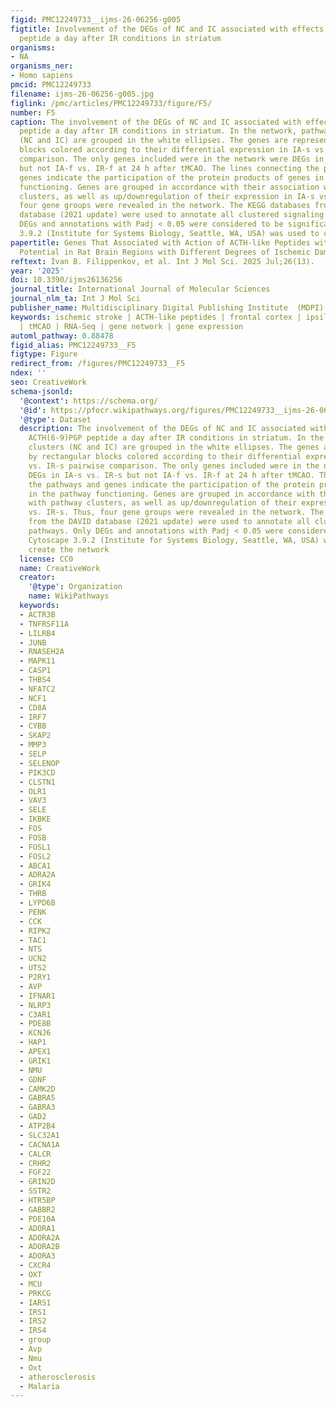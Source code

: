 ```yaml
---
figid: PMC12249733__ijms-26-06256-g005
figtitle: Involvement of the DEGs of NC and IC associated with effects of ACTH(6-9)PGP
  peptide a day after IR conditions in striatum
organisms:
- NA
organisms_ner:
- Homo sapiens
pmcid: PMC12249733
filename: ijms-26-06256-g005.jpg
figlink: /pmc/articles/PMC12249733/figure/F5/
number: F5
caption: The involvement of the DEGs of NC and IC associated with effects of ACTH(6-9)PGP
  peptide a day after IR conditions in striatum. In the network, pathway clusters
  (NC and IC) are grouped in the white ellipses. The genes are represented by rectangular
  blocks colored according to their differential expression in IA-s vs. IR-s pairwise
  comparison. The only genes included were in the network were DEGs in IA-s vs. IR-s
  but not IA-f vs. IR-f at 24 h after tMCAO. The lines connecting the pathways and
  genes indicate the participation of the protein products of genes in the pathway
  functioning. Genes are grouped in accordance with their association with pathway
  clusters, as well as up/downregulation of their expression in IA-s vs. IR-s. Thus,
  four gene groups were revealed in the network. The KEGG databases from the DAVID
  database (2021 update) were used to annotate all clustered signaling pathways. Only
  DEGs and annotations with Padj < 0.05 were considered to be significant. Cytoscape
  3.9.2 (Institute for Systems Biology, Seattle, WA, USA) was used to create the network
papertitle: Genes That Associated with Action of ACTH-like Peptides with Neuroprotective
  Potential in Rat Brain Regions with Different Degrees of Ischemic Damage
reftext: Ivan B. Filippenkov, et al. Int J Mol Sci. 2025 Jul;26(13).
year: '2025'
doi: 10.3390/ijms26136256
journal_title: International Journal of Molecular Sciences
journal_nlm_ta: Int J Mol Sci
publisher_name: Multidisciplinary Digital Publishing Institute  (MDPI)
keywords: ischemic stroke | ACTH-like peptides | frontal cortex | ipsilateral striatum
  | tMCAO | RNA-Seq | gene network | gene expression
automl_pathway: 0.88478
figid_alias: PMC12249733__F5
figtype: Figure
redirect_from: /figures/PMC12249733__F5
ndex: ''
seo: CreativeWork
schema-jsonld:
  '@context': https://schema.org/
  '@id': https://pfocr.wikipathways.org/figures/PMC12249733__ijms-26-06256-g005.html
  '@type': Dataset
  description: The involvement of the DEGs of NC and IC associated with effects of
    ACTH(6-9)PGP peptide a day after IR conditions in striatum. In the network, pathway
    clusters (NC and IC) are grouped in the white ellipses. The genes are represented
    by rectangular blocks colored according to their differential expression in IA-s
    vs. IR-s pairwise comparison. The only genes included were in the network were
    DEGs in IA-s vs. IR-s but not IA-f vs. IR-f at 24 h after tMCAO. The lines connecting
    the pathways and genes indicate the participation of the protein products of genes
    in the pathway functioning. Genes are grouped in accordance with their association
    with pathway clusters, as well as up/downregulation of their expression in IA-s
    vs. IR-s. Thus, four gene groups were revealed in the network. The KEGG databases
    from the DAVID database (2021 update) were used to annotate all clustered signaling
    pathways. Only DEGs and annotations with Padj < 0.05 were considered to be significant.
    Cytoscape 3.9.2 (Institute for Systems Biology, Seattle, WA, USA) was used to
    create the network
  license: CC0
  name: CreativeWork
  creator:
    '@type': Organization
    name: WikiPathways
  keywords:
  - ACTR3B
  - TNFRSF11A
  - LILRB4
  - JUNB
  - RNASEH2A
  - MAPK11
  - CASP1
  - THBS4
  - NFATC2
  - NCF1
  - CD8A
  - IRF7
  - CYBB
  - SKAP2
  - MMP3
  - SELP
  - SELENOP
  - PIK3CD
  - CLSTN1
  - OLR1
  - VAV3
  - SELE
  - IKBKE
  - FOS
  - FOSB
  - FOSL1
  - FOSL2
  - ABCA1
  - ADRA2A
  - GRIK4
  - THRB
  - LYPD6B
  - PENK
  - CCK
  - RIPK2
  - TAC1
  - NTS
  - UCN2
  - UTS2
  - P2RY1
  - AVP
  - IFNAR1
  - NLRP3
  - C3AR1
  - PDE8B
  - KCNJ6
  - HAP1
  - APEX1
  - GRIK1
  - NMU
  - GDNF
  - CAMK2D
  - GABRA5
  - GABRA3
  - GAD2
  - ATP2B4
  - SLC32A1
  - CACNA1A
  - CALCR
  - CRHR2
  - FGF22
  - GRIN2D
  - SSTR2
  - HTR5BP
  - GABBR2
  - PDE10A
  - ADORA1
  - ADORA2A
  - ADORA2B
  - ADORA3
  - CXCR4
  - OXT
  - MCU
  - PRKCG
  - IARS1
  - IRS1
  - IRS2
  - IRS4
  - group
  - Avp
  - Nmu
  - Oxt
  - atherosclerosis
  - Malaria
---
```

